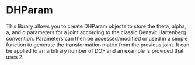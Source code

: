# DHParam
  This library allows you to create DHParam objects to store the theta, alpha, a, and d parameters for a joint according to the classic Denavit Hartenberg convention. Parameters can then be accessed/modified or used in a simple function to generate the transformation matrix from the previous joint. It can be applied to an arbitrary number of DOF and an example is provided that uses 2.
